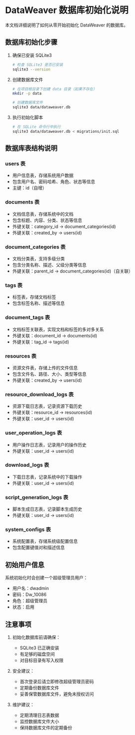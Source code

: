 # DataWeaver 数据库初始化说明

本文档详细说明了如何从零开始初始化 DataWeaver 的数据库。

## 数据库初始化步骤

1. 确保已安装 SQLite3
   ```bash
   # 检查 SQLite3 是否已安装
   sqlite3 --version
   ```

2. 创建数据库文件
   ```bash
   # 在项目根目录下创建 data 目录（如果不存在）
   mkdir -p data
   
   # 创建数据库文件
   sqlite3 data/dataweaver.db
   ```

3. 执行初始化脚本
   ```bash
   # 在 SQLite 命令行中执行
   sqlite3 data/dataweaver.db < migrations/init.sql
   ```

## 数据库表结构说明

### users 表
- 用户信息表，存储系统用户数据
- 包含用户名、密码哈希、角色、状态等信息
- 主键：id（自增）

### documents 表
- 文档信息表，存储系统中的文档
- 包含标题、内容、分类、状态等信息
- 外键关联：category_id -> document_categories(id)
- 外键关联：created_by -> users(id)

### document_categories 表
- 文档分类表，支持多级分类
- 包含分类名称、描述、父级分类等信息
- 外键关联：parent_id -> document_categories(id)（自关联）

### tags 表
- 标签表，存储文档标签
- 包含标签名称、描述等信息

### document_tags 表
- 文档标签关联表，实现文档和标签的多对多关系
- 外键关联：document_id -> documents(id)
- 外键关联：tag_id -> tags(id)

### resources 表
- 资源文件表，存储上传的文件信息
- 包含文件名、路径、大小、类型等信息
- 外键关联：created_by -> users(id)

### resource_download_logs 表
- 资源下载日志表，记录资源下载历史
- 外键关联：resource_id -> resources(id)
- 外键关联：user_id -> users(id)

### user_operation_logs 表
- 用户操作日志表，记录用户的操作历史
- 外键关联：user_id -> users(id)

### download_logs 表
- 下载日志表，记录系统中的下载操作
- 外键关联：user_id -> users(id)

### script_generation_logs 表
- 脚本生成日志表，记录脚本生成历史
- 外键关联：user_id -> users(id)

### system_configs 表
- 系统配置表，存储系统级配置信息
- 包含配置键值对和描述信息

## 初始用户信息

系统初始化时会创建一个超级管理员用户：
- 用户名：dwadmin
- 密码：Dw_10086
- 角色：超级管理员
- 状态：启用

## 注意事项

1. 初始化数据库前请确保：
   - SQLite3 已正确安装
   - 有足够的磁盘空间
   - 对目标目录有写入权限

2. 安全建议：
   - 首次登录后请立即修改超级管理员密码
   - 定期备份数据库文件
   - 妥善保管数据库文件，避免未授权访问

3. 维护建议：
   - 定期清理日志表数据
   - 监控数据库文件大小
   - 保持数据库文件的定期备份